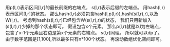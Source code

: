 用p(l,r)表示区间[l,r]的最长前缀的右端点，
s(l,r)表示后缀的左端点。
用hash(l,r)表示区间[l,r]的状态。
那么hash(l,r)必须包含hash(l,p(l,r)),hash(s(l,r),r),以及W(l,r)。
考虑到hash(s(l,r),r)已经包含W(s(l,r),r)的状态，
我们只用新加入(s(l,r),r)少掉的那个状态即可。
假设包含x个元素。
那么p(l,r)就是以l为左端点，包含了x-1个元素且右边是第x个元素的右端点。
s(l,r)同理。
所以就可以dp了。
由于数字范围是[1,100],所以最多只有n*100个状态。
再滚动数组优化空间即可。
